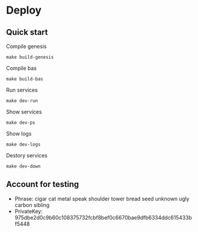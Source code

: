 # Deploy

## Quick start

Compile genesis
```
make build-genesis
```

Compile bas 
```
make build-bas
```

Run services
```
make dev-run
```

Show services 
```
make dev-ps
```

Show logs
```
make dev-logs
```

Destory services
```
make dev-down
```

## Account for testing
- Phrase: cigar cat metal speak shoulder tower bread seed unknown ugly carbon sibling
- PrivateKey: 975dbe2d0c9b60c108375732fcbf8bef0c6670bae9dfb6334ddc615433bf5448




